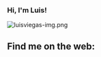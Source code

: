 ### Hi, I'm Luis!

<img src="/jluisviegas/jluisviegas/blob/main/luisviegas-img.png?raw=true" alt="luisviegas-img.png">

<!--
**jluisviegas/jluisviegas** is a ✨ _special_ ✨ repository because its `README.md` (this file) appears on your GitHub profile.

Here are some ideas to get you started:

🔭 I’m currently working on Frontend and Fullstack applications
🌱 I’m currently learning React.js, Next.js, Node.js, MySQL, Prisma
👯 I’m looking to collaborate on ...
- 🤔 I’m looking for help with ...
- 💬 Ask me about ...
- 📫 How to reach me: ...
-->


## Find me on the web:
